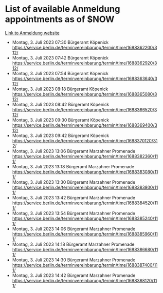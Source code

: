 # List of available Anmeldung appointments as of $NOW
[Link to Anmeldung website](https://service.berlin.de/terminvereinbarung/termin/tag.php?termin=1&anliegen[]=120686&dienstleisterlist=122210,122217,327316,122219,327312,122227,327314,122231,327346,122243,327348,122254,122252,329742,122260,329745,122262,329748,122271,327278,122273,327274,122277,327276,330436,122280,327294,122282,327290,122284,327292,122291,327270,122285,327266,122286,327264,122296,327268,150230,329760,122297,327286,122294,327284,122312,329763,122314,329775,122304,327330,122311,327334,122309,327332,317869,122281,327352,122279,329772,122283,122276,327324,122274,327326,122267,329766,122246,327318,122251,327320,122257,327322,122208,327298,122226,327300&herkunft=http%3A%2F%2Fservice.berlin.de%2Fdienstleistung%2F120686%2F)
- Montag, 3. Juli 2023 07:30 Bürgeramt Köpenick https://service.berlin.de/terminvereinbarung/termin/time/1688362200/312/
- Montag, 3. Juli 2023 07:42 Bürgeramt Köpenick https://service.berlin.de/terminvereinbarung/termin/time/1688362920/312/
- Montag, 3. Juli 2023 07:54 Bürgeramt Köpenick https://service.berlin.de/terminvereinbarung/termin/time/1688363640/312/
- Montag, 3. Juli 2023 08:18 Bürgeramt Köpenick https://service.berlin.de/terminvereinbarung/termin/time/1688365080/312/
- Montag, 3. Juli 2023 08:42 Bürgeramt Köpenick https://service.berlin.de/terminvereinbarung/termin/time/1688366520/312/
- Montag, 3. Juli 2023 09:30 Bürgeramt Köpenick https://service.berlin.de/terminvereinbarung/termin/time/1688369400/312/
- Montag, 3. Juli 2023 09:42 Bürgeramt Köpenick https://service.berlin.de/terminvereinbarung/termin/time/1688370120/312/
- Montag, 3. Juli 2023 13:06 Bürgeramt Marzahner Promenade https://service.berlin.de/terminvereinbarung/termin/time/1688382360/111/
- Montag, 3. Juli 2023 13:18 Bürgeramt Marzahner Promenade https://service.berlin.de/terminvereinbarung/termin/time/1688383080/111/
- Montag, 3. Juli 2023 13:30 Bürgeramt Marzahner Promenade https://service.berlin.de/terminvereinbarung/termin/time/1688383800/111/
- Montag, 3. Juli 2023 13:42 Bürgeramt Marzahner Promenade https://service.berlin.de/terminvereinbarung/termin/time/1688384520/111/
- Montag, 3. Juli 2023 13:54 Bürgeramt Marzahner Promenade https://service.berlin.de/terminvereinbarung/termin/time/1688385240/111/
- Montag, 3. Juli 2023 14:06 Bürgeramt Marzahner Promenade https://service.berlin.de/terminvereinbarung/termin/time/1688385960/111/
- Montag, 3. Juli 2023 14:18 Bürgeramt Marzahner Promenade https://service.berlin.de/terminvereinbarung/termin/time/1688386680/111/
- Montag, 3. Juli 2023 14:30 Bürgeramt Marzahner Promenade https://service.berlin.de/terminvereinbarung/termin/time/1688387400/111/
- Montag, 3. Juli 2023 14:42 Bürgeramt Marzahner Promenade https://service.berlin.de/terminvereinbarung/termin/time/1688388120/111/
